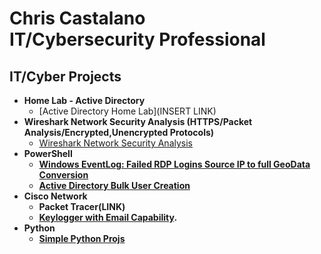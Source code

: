 <h1>Chris Castalano <br/>IT</a>/Cybersecurity Professional</a>

<h2>IT/Cyber Projects</h2>

- <b>Home Lab - Active Directory</b>
  - [Active Directory Home Lab](INSERT LINK)
- <b>Wireshark Network Security Analysis (HTTPS/Packet Analysis/Encrypted,Unencrypted Protocols)</b>
  - [Wireshark Network Security Analysis](LINK) <b>
- <b>PowerShell</b>
  - [Windows EventLog: Failed RDP Logins Source IP to full GeoData Conversion](LINK)
  - [Active Directory Bulk User Creation](LINK)
- <b>Cisco Network </b>
  - Packet Tracer(LINK)
  - [Keylogger with Email Capability](LINK).
- <b>Python</b>
  - [Simple Python Projs](https://github.com/castalanoc/python_proj/blob/main/class_database.py)

<!--
**castalanoc/castalanoc** is a ✨ _special_ ✨ repository because its `README.md` (this file) appears on your GitHub profile.

Here are some ideas to get you started:

- 🔭 I’m currently working on ...
- 🌱 I’m currently learning ...
- 👯 I’m looking to collaborate on ...
- 🤔 I’m looking for help with ...
- 💬 Ask me about ...
- 📫 How to reach me: ...
- 😄 Pronouns: ...
- ⚡ Fun fact: ...
-->
